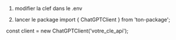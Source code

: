 1) modifier la clef dans le .env

2) lancer le package
import { ChatGPTClient } from 'ton-package';

const client = new ChatGPTClient('votre_cle_api'); 
